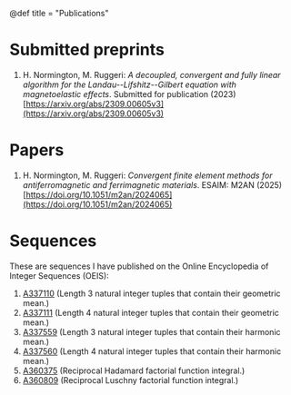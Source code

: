 @def title = "Publications"

# Submitted preprints

1. H. Normington, M. Ruggeri: *A decoupled, convergent and fully linear algorithm for the Landau--Lifshitz--Gilbert equation with magnetoelastic effects*. Submitted for publication (2023) [https://arxiv.org/abs/2309.00605v3](https://arxiv.org/abs/2309.00605v3)

# Papers

1. H. Normington, M. Ruggeri: *Convergent finite element methods for antiferromagnetic and ferrimagnetic materials*. ESAIM: M2AN (2025) [https://doi.org/10.1051/m2an/2024065](https://doi.org/10.1051/m2an/2024065)


# Sequences

These are sequences I have published on the Online Encyclopedia of Integer Sequences (OEIS):

1. [A337110](https://oeis.org/A337110) (Length 3 natural integer tuples that contain their geometric mean.)
1. [A337111](https://oeis.org/A337111) (Length 4 natural integer tuples that contain their geometric mean.)
1. [A337559](https://oeis.org/A337559) (Length 3 natural integer tuples that contain their harmonic mean.)
1. [A337560](https://oeis.org/A337560) (Length 4 natural integer tuples that contain their harmonic mean.)
1. [A360375](https://oeis.org/A360375) (Reciprocal Hadamard factorial function integral.)
1. [A360809](https://oeis.org/A360809) (Reciprocal Luschny factorial function integral.)